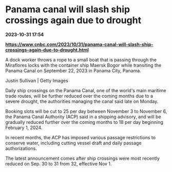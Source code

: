 # Panama canal will slash ship crossings again due to drought

**2023-10-31 17:54**

**https://www.cnbc.com/2023/10/31/panama-canal-will-slash-ship-crossings-again-due-to-drought.html**

A dock worker throws a rope to a small boat that is passing through the Miraflores locks with the container ship Maersk Bogor while transiting the Panama Canal on September 22, 2023 in Panama City, Panama.

Justin Sullivan | Getty Images

Daily ship crossings on the Panama Canal, one of the world's main maritime trade routes, will be further reduced over the coming months due to a severe drought, the authorities managing the canal said late on Monday.

Booking slots will be cut to 25 per day between November 3 to November 6, the Panama Canal Authority (ACP) said in a shipping advisory, and will be gradually reduced further over the coming months to 18 per day beginning February 1, 2024.

In recent months, the ACP has imposed various passage restrictions to conserve water, including cutting vessel draft and daily passage authorizations.

The latest announcement comes after ship crossings were most recently reduced on Sep. 30 to 31 from 32, effective Nov 1.